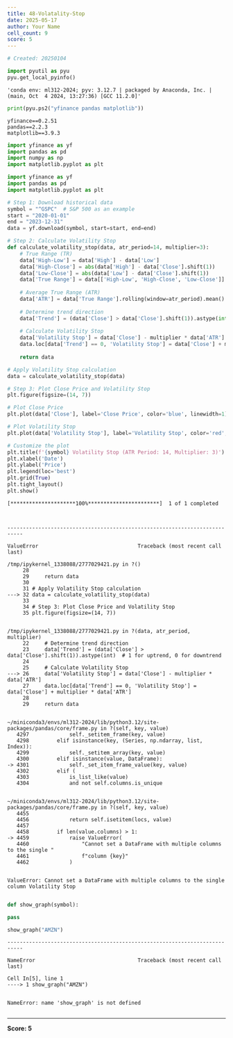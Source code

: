 ```yaml
---
title: 48-Volatality-Stop
date: 2025-05-17
author: Your Name
cell_count: 9
score: 5
---
```


```python
# Created: 20250104
```


```python
import pyutil as pyu
pyu.get_local_pyinfo()
```




    'conda env: ml312-2024; pyv: 3.12.7 | packaged by Anaconda, Inc. | (main, Oct  4 2024, 13:27:36) [GCC 11.2.0]'




```python
print(pyu.ps2("yfinance pandas matplotlib"))
```

    yfinance==0.2.51
    pandas==2.2.3
    matplotlib==3.9.3
    



```python
import yfinance as yf
import pandas as pd
import numpy as np
import matplotlib.pyplot as plt
```


```python
import yfinance as yf
import pandas as pd
import matplotlib.pyplot as plt

# Step 1: Download historical data
symbol = "^GSPC"  # S&P 500 as an example
start = "2020-01-01"
end = "2023-12-31"
data = yf.download(symbol, start=start, end=end)

# Step 2: Calculate Volatility Stop
def calculate_volatility_stop(data, atr_period=14, multiplier=3):
    # True Range (TR)
    data['High-Low'] = data['High'] - data['Low']
    data['High-Close'] = abs(data['High'] - data['Close'].shift(1))
    data['Low-Close'] = abs(data['Low'] - data['Close'].shift(1))
    data['True Range'] = data[['High-Low', 'High-Close', 'Low-Close']].max(axis=1)
    
    # Average True Range (ATR)
    data['ATR'] = data['True Range'].rolling(window=atr_period).mean()
    
    # Determine trend direction
    data['Trend'] = (data['Close'] > data['Close'].shift(1)).astype(int)  # 1 for uptrend, 0 for downtrend
    
    # Calculate Volatility Stop
    data['Volatility Stop'] = data['Close'] - multiplier * data['ATR']
    data.loc[data['Trend'] == 0, 'Volatility Stop'] = data['Close'] + multiplier * data['ATR']
    
    return data

# Apply Volatility Stop calculation
data = calculate_volatility_stop(data)

# Step 3: Plot Close Price and Volatility Stop
plt.figure(figsize=(14, 7))

# Plot Close Price
plt.plot(data['Close'], label='Close Price', color='blue', linewidth=1)

# Plot Volatility Stop
plt.plot(data['Volatility Stop'], label='Volatility Stop', color='red', linestyle='--', linewidth=1.5)

# Customize the plot
plt.title(f'{symbol} Volatility Stop (ATR Period: 14, Multiplier: 3)')
plt.xlabel('Date')
plt.ylabel('Price')
plt.legend(loc='best')
plt.grid(True)
plt.tight_layout()
plt.show()
```

    [*********************100%***********************]  1 of 1 completed



    ---------------------------------------------------------------------------

    ValueError                                Traceback (most recent call last)

    /tmp/ipykernel_1338088/2777029421.py in ?()
         28 
         29     return data
         30 
         31 # Apply Volatility Stop calculation
    ---> 32 data = calculate_volatility_stop(data)
         33 
         34 # Step 3: Plot Close Price and Volatility Stop
         35 plt.figure(figsize=(14, 7))


    /tmp/ipykernel_1338088/2777029421.py in ?(data, atr_period, multiplier)
         22     # Determine trend direction
         23     data['Trend'] = (data['Close'] > data['Close'].shift(1)).astype(int)  # 1 for uptrend, 0 for downtrend
         24 
         25     # Calculate Volatility Stop
    ---> 26     data['Volatility Stop'] = data['Close'] - multiplier * data['ATR']
         27     data.loc[data['Trend'] == 0, 'Volatility Stop'] = data['Close'] + multiplier * data['ATR']
         28 
         29     return data


    ~/miniconda3/envs/ml312-2024/lib/python3.12/site-packages/pandas/core/frame.py in ?(self, key, value)
       4297             self._setitem_frame(key, value)
       4298         elif isinstance(key, (Series, np.ndarray, list, Index)):
       4299             self._setitem_array(key, value)
       4300         elif isinstance(value, DataFrame):
    -> 4301             self._set_item_frame_value(key, value)
       4302         elif (
       4303             is_list_like(value)
       4304             and not self.columns.is_unique


    ~/miniconda3/envs/ml312-2024/lib/python3.12/site-packages/pandas/core/frame.py in ?(self, key, value)
       4455 
       4456             return self.isetitem(locs, value)
       4457 
       4458         if len(value.columns) > 1:
    -> 4459             raise ValueError(
       4460                 "Cannot set a DataFrame with multiple columns to the single "
       4461                 f"column {key}"
       4462             )


    ValueError: Cannot set a DataFrame with multiple columns to the single column Volatility Stop



```python

```


```python
def show_graph(symbol):

pass
```


```python
show_graph("AMZN")
```


    ---------------------------------------------------------------------------

    NameError                                 Traceback (most recent call last)

    Cell In[5], line 1
    ----> 1 show_graph("AMZN")


    NameError: name 'show_graph' is not defined



```python

```


---
**Score: 5**